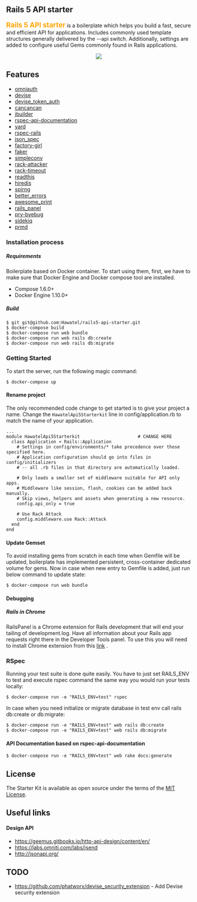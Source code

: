 ## Rails 5 API starter

<b style='color: orange; font-size: 14pt;'>Rails 5 API starter</b> is a boilerplate which helps you build a fast, secure and efficient API for applications. Includes commonly used template structures generally delivered by the --api switch. Additionally, settings are added to configure useful Gems commonly found in Rails applications.

<p align="center">
<img src="https://s3-eu-west-1.amazonaws.com/hawatel-github/rails5-api-starter/main.png">
</p>

## Features

- [omniauth](https://github.com/intridea/omniauth )
- [devise](https://github.com/plataformatec/devise)
- [devise_token_auth](https://github.com/lynndylanhurley/devise_token_auth)
- [cancancan](https://github.com/CanCanCommunity/cancancan)
- [jbuilder](https://github.com/rails/jbuilder)
- [rspec-api-documentation](https://github.com/zipmark/rspec_api_documentation )
- [yard](https://github.com/lsegal/yard)
- [rspec-rails](https://github.com/rspec/rspec-rails)
- [json_spec](https://github.com/collectiveidea/json_spec)
- [factory-girl](https://github.com/thoughtbot/factory_girl)
- [faker]( https://github.com/stympy/faker)
- [simpleconv](https://github.com/colszowka/simplecov)
- [rack-attacker](https://github.com/kickstarter/rack-attack )
- [rack-timeout]( https://github.com/heroku/rack-timeout)
- [readthis](https://github.com/sorentwo/readthis)
- [hiredis](https://github.com/redis/hiredis)
- [spirng](https://github.com/rails/spring )
- [better_errors](https://github.com/charliesome/better_errors)
- [awesome_print](https://github.com/awesome-print/awesome_print)
- [rails_panel](https://github.com/dejan/rails_panel)
- [pry-byebug](https://github.com/deivid-rodriguez/pry-byebug)
- [sidekiq](https://github.com/mperham/sidekiq)
- [prmd](https://github.com/interagent/prmd)

### Installation process

##### Requirements

Boilerplate based on Docker container. To start using them, first, we have to make sure that Docker Engine and Docker compose tool are installed.

- Compose 1.6.0+ 
- Docker Engine 1.10.0+ 
 
##### Build

```
$ git git@github.com:Hawatel/rails5-api-starter.git
$ docker-compose build
$ docker-compose run web bundle
$ docker-compose run web rails db:create
$ docker-compose run web rails db:migrate
```

### Getting Started

To start the server, run the following magic command: 

```
$ docker-compose up
```

#### Rename project

The only recommended code change to get started is to give your project a name.
Change the `HawatelApi5Starterkit` line in config/application.rb to match the name of your application.

```
...
module HawatelApi5Starterkit                      # CHANGE HERE                      
  class Application < Rails::Application
    # Settings in config/environments/* take precedence over those specified here.
    # Application configuration should go into files in config/initializers
    # -- all .rb files in that directory are automatically loaded.

    # Only loads a smaller set of middleware suitable for API only apps.
    # Middleware like session, flash, cookies can be added back manually.
    # Skip views, helpers and assets when generating a new resource.
    config.api_only = true

    # Use Rack Attack
    config.middleware.use Rack::Attack
  end
end
```

#### Update Gemset 

To avoid installing gems from scratch in each time when Gemfile will be updated, boilerplate has implemented persistent, cross-container dedicated volume for gems. 
Now in case when new entry to Gemfile is added, just run below command to update state: 

```
$ docker-compose run web bundle
```

#### Debugging

##### Rails in Chrome

RailsPanel is a Chrome extension for Rails development that will end your tailing of development.log. Have all information about your Rails app requests right there in the Developer Tools panel. 
To use this you will need to install Chrome extension from this [link](https://chrome.google.com/webstore/detail/railspanel/gjpfobpafnhjhbajcjgccbbdofdckggg) .


### RSpec

Running your test suite is done quite easily. You have to just set RAILS_ENV to test and execute rspec command the same way you would run your tests locally: 

```
$ docker-compose run -e "RAILS_ENV=test" rspec
```

In case when you need initialize or migrate database in test env call rails db:create or db:migrate: 

```
$ docker-compose run -e "RAILS_ENV=test" web rails db:create
$ docker-compose run -e "RAILS_ENV=test" web rails db:migrate
```

#### API Documentation based on rspec-api-documentation

```
$ docker-compose run -e "RAILS_ENV=test" web rake docs:generate
```


## License

The Starter Kit is available as open source under the terms of the [MIT License](http://opensource.org/licenses/MIT).

## Useful links

#### Design API
- https://geemus.gitbooks.io/http-api-design/content/en/
- https://labs.omniti.com/labs/jsend
- http://jsonapi.org/

## TODO
- https://github.com/phatworx/devise_security_extension - Add Devise security extension


